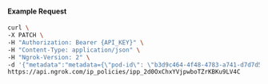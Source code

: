 <!-- Code generated for API Clients. DO NOT EDIT. -->

#### Example Request

```bash
curl \
-X PATCH \
-H "Authorization: Bearer {API_KEY}" \
-H "Content-Type: application/json" \
-H "Ngrok-Version: 2" \
-d '{"metadata":"metadata={\"pod-id\": \"b3d9c464-4f48-4783-a741-d7d7d5db310f\"}"}' \
https://api.ngrok.com/ip_policies/ipp_2d0OxChxYVjpwboTZrKBKu9LV4C
```
